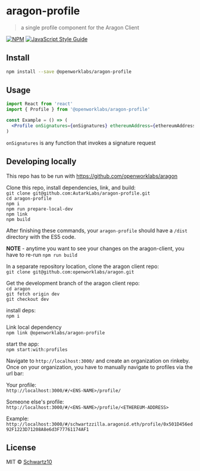 # aragon-profile

> a single profile component for the Aragon Client

[![NPM](https://img.shields.io/npm/v/aragon-profile.svg)](https://www.npmjs.com/package/@openworklabs/aragon-profile) [![JavaScript Style Guide](https://img.shields.io/badge/code_style-standard-brightgreen.svg)](https://standardjs.com)

## Install

```bash
npm install --save @openworklabs/aragon-profile
```

## Usage

```jsx
import React from 'react'
import { Profile } from '@openworklabs/aragon-profile'

const Example = () => (
  <Profile onSignatures={onSignatures} ethereumAddress={ethereumAddress} />
)
```

`onSignatures` is any function that invokes a signature request

## Developing locally

This repo has to be run with https://github.com/openworklabs/aragon

Clone this repo, install dependencies, link, and build: <br />
`git clone git@github.com:AutarkLabs/aragon-profile.git`<br />
`cd aragon-profile`<br />
`npm i`<br />
`npm run prepare-local-dev`<br />
`npm link`<br />
`npm build`<br />

After finishing these commands, your `aragon-profile` should have a `/dist` directory with the ES5 code.

**NOTE** - anytime you want to see your changes on the aragon-client, you have to re-run `npm run build`

In a separate repository location, clone the aragon client repo: <br />
`git clone git@github.com:openworklabs/aragon.git`

Get the development branch of the aragon client repo:<br />
`cd aragon`<br />
`git fetch origin dev`<br />
`git checkout dev`<br />

install deps:<br />
`npm i`

Link local dependency<br />
`npm link @openworklabs/aragon-profile`

start the app: <br />
`npm start:with:profiles`

Navigate to `http://localhost:3000/` and create an organization on rinkeby. Once on your organization, you have to manually navigate to profiles via the url bar:<br />

Your profile:<br />
`http://localhost:3000/#/<ENS-NAME>/profile/`

Someone else's profile:<br />
`http://localhost:3000/#/<ENS-NAME>/profile/<ETHEREUM-ADDRESS>`

Example:<br />
`http://localhost:3000/#/schwartzzilla.aragonid.eth/profile/0x501D456ed92F1223D71208A8e6d3F77761174AF1`

## License

MIT © [Schwartz10](https://github.com/Schwartz10)
